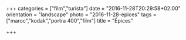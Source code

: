 +++
categories = ["film","turista"]
date = "2016-11-28T20:29:58+02:00"
orientation = "landscape"
photo = "2016-11-28-epices"
tags = ["maroc","kodak","portra 400","film"]
title = "Épices"

+++
